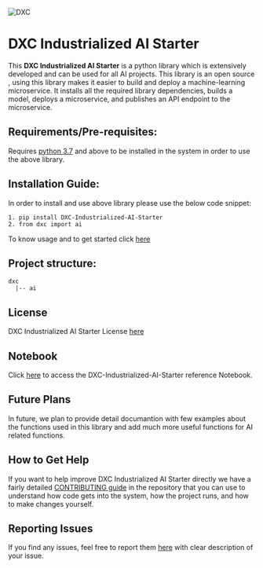 ![DXC](https://github.com/dxc-technology/DXC-Industrialized-AI-Starter/blob/master/dxc%20image.png)

# DXC Industrialized AI Starter

This __DXC Industrialized AI Starter__ is a python library which is extensively developed and can be used for all AI projects. This library is an open source , using this library  makes it easier to build and deploy a machine-learning microservice. 
It installs all the required library dependencies, builds a model, deploys a microservice, and publishes an API endpoint to the microservice.

  
## Requirements/Pre-requisites:

Requires [python 3.7](https://www.python.org/downloads/) and above to be installed in the system in order to use the above library.

## Installation Guide:

In order to install and use above library please use the below code snippet:

```
1. pip install DXC-Industrialized-AI-Starter
2. from dxc import ai
```
To know usage and to get started click [here](https://github.com/dxc-technology/DXC-Industrialized-AI-Starter/blob/master/Getting%20Started.md)

## Project structure:

```
dxc
  |-- ai
```

## License

DXC Industrialized AI Starter License [here](https://github.com/dxc-technology/DXC-Industrialized-AI-Starter/blob/master/LICENSE)

## Notebook
Click [here](https://colab.research.google.com/drive/1EV_Q09B-bppGbEehBgCvsv_JIM87T_n1) to access the DXC-Industrialized-AI-Starter reference Notebook.

## Future Plans
In future, we plan to provide detail documantion with few examples about the functions used in this library and add much more useful functions for AI related functions.

## How to Get Help
If you want to help improve DXC Industrialized AI Starter directly we have a fairly detailed [CONTRIBUTING guide](https://github.com/dxc-technology/DXC-Industrialized-AI-Starter/blob/master/CONTRIBUTING.md) in the repository that you can use to understand how code gets into the system, how the project runs, and how to make changes yourself.

## Reporting Issues
If you find any issues, feel free to report them [here](https://github.com/dxc-technology/DXC-Industrialized-AI-Starter/issues) with clear description of your issue.
